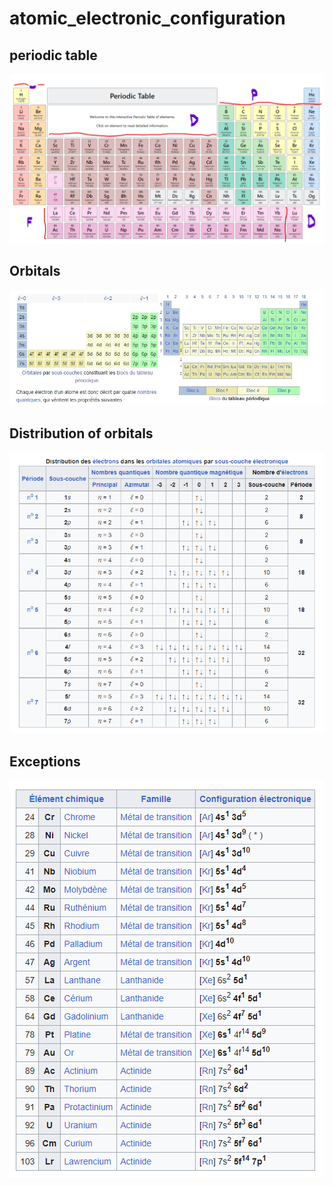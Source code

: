 # atomic_electronic_configuration

## periodic table

![Periodic table](periodic_table.png)

## Orbitals

![Orbitals](orbitals.jpg)

## Distribution of orbitals

![Distribution of orbitals](distribution_orbitals.png)

## Exceptions

![Exceptions](orbitals_exceptions.png "icon")
